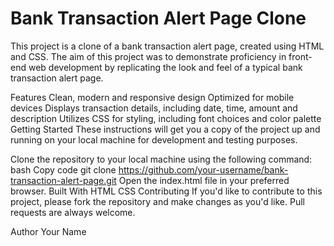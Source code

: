 # Bank Transaction Alert Page Clone

This project is a clone of a bank transaction alert page, created using HTML and CSS. The aim of this project was to demonstrate proficiency in front-end web development by replicating the look and feel of a typical bank transaction alert page.

Features
Clean, modern and responsive design
Optimized for mobile devices
Displays transaction details, including date, time, amount and description
Utilizes CSS for styling, including font choices and color palette
Getting Started
These instructions will get you a copy of the project up and running on your local machine for development and testing purposes.

Clone the repository to your local machine using the following command:
bash
Copy code
git clone https://github.com/your-username/bank-transaction-alert-page.git
Open the index.html file in your preferred browser.
Built With
HTML
CSS
Contributing
If you'd like to contribute to this project, please fork the repository and make changes as you'd like. Pull requests are always welcome.

Author
Your Name
